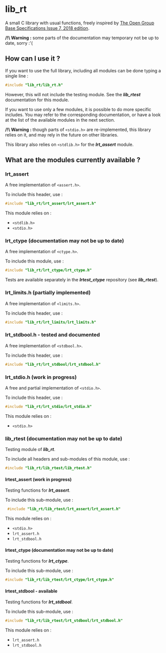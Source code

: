 # lib_rt
A small C library with usual functions, freely inspired by [The Open Group Base Specifications Issue 7, 2018 edition](http://pubs.opengroup.org/onlinepubs/9699919799/).

**/!\\ Warning :** some parts of the documentation may temporary not be up to date, sorry :'(

## How can I use it ?
If you want to use the full library, including all modules can be done typing a single line :
``` C
#include "lib_rt/lib_rt.h"
```
However, this will not include the testing module. See the **_lib_rtest_** documentation for this module.

If you want to use only a few modules, it is possible to do more specific includes. You may refer to the corresponding documentation, or have a look at the list of the available modules in the next section.

**/!\\ Warning :** though parts of ```<stdio.h>``` are re-implemented, this library relies on it, and may rely in the future on other libraries.

This library also relies on ```<stdlib.h>``` for the **_lrt_assert_** module.

## What are the modules currently available ?
### lrt_assert
A free implementation of ```<assert.h>```.

To include this header, use :
``` C
#include "lib_rt/lrt_assert/lrt_assert.h"
```
This module relies on :
  - ```<stdlib.h>```
  - ```<stdio.h>```

### lrt_ctype (documentation may not be up to date)
A free implementation of ```<ctype.h>```.

To include this module, use :
```C
#include "lib_rt/lrt_ctype/lrt_ctype.h"
```
Tests are available separately in the **_lrtest_ctype_** repository (see **_lib_rtest_**).

### lrt_limits.h (partially implemented)
A free implementation of ```<limits.h>```.

To include this header, use :
```C
#include "lib_rt/lrt_limits/lrt_limits.h"
```

### lrt_stdbool.h - tested and documented
A free implementation of ```<stdbool.h>```.

To include this header, use :
```C
#include "lib_rt/lrt_stdbool/lrt_stdbool.h"
```

### lrt_stdio.h (work in progress)
A free and partial implementation of ```<stdio.h>```.

To include this header, use :
```C
#include "lib_rt/lrt_stdio/lrt_stdio.h"
```
This module relies on :
  - ```<stdio.h>```

### lib_rtest (documentation may not be up to date)
Testing module of **_lib_rt_**.

To include all headers and sub-modules of this module, use :
```C
#include "lib_rt/lib_rtest/lib_rtest.h"
```

#### lrtest_assert (work in progress)
Testing functions for **_lrt_assert_**.

To include this sub-module, use :
```C
 #include "lib_rt/lib_rtest/lrt_assert/lrt_assert.h"
 ```
 This module relies on :
  - ```<stdio.h>```
  - ```lrt_assert.h```
  - ```lrt_stdbool.h```

#### lrtest_ctype (documentation may not be up to date)
Testing functions for **_lrt_ctype_**.

To include this sub-module, use :
```C
#include "lib_rt/lib_rtest/lrt_ctype/lrt_ctype.h"
```

#### lrtest_stdbool - available
Testing functions for **_lrt_stdbool_**.

To include this sub-module, use :
```C
#include "lib_rt/lib_rtest/lrt_stdbool/lrt_stdbool.h"
```
This module relies on :
  - ```lrt_assert.h```
  - ```lrt_stdbool.h```
